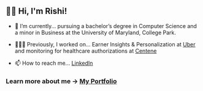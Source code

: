 ## 👋🏻 Hi, I'm Rishi!

- 🔭 I’m currently... pursuing a bachelor’s degree in Computer Science and a minor in Business at the University of Maryland, College Park.

- 👨🏽‍💻 Previously, I worked on... Earner Insights & Personalization at [Uber](https://www.uber.com) and monitoring for healthcare authorizations at [Centene](https://www.centene.com)

- 📫 How to reach me... [LinkedIn](https://www.linkedin.com/in/rghosh24)

### Learn more about me -> [My Portfolio](https://rishirajghosh.github.io)
